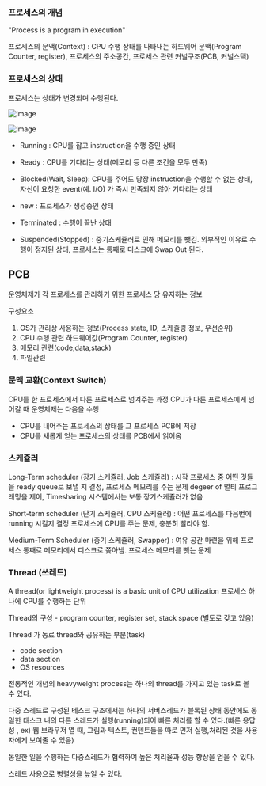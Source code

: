 ### 프로세스의 개념

"Process is a program in execution"

프로세스의 문맥(Context) : CPU 수행 상태를 나타내는 하드웨어 문맥(Program Counter, register), 프로세스의 주소공간, 프로세스 관련 커널구조(PCB, 커널스택)

### 프로세스의 상태

프로세스는 상태가 변경되며 수행된다.

![image](https://user-images.githubusercontent.com/99159721/156335534-48696d04-9e59-4aa9-a241-02a1478f4a41.png)


![image](https://user-images.githubusercontent.com/99159721/156340582-99f8fb60-921b-48aa-b5f6-a30210610e44.png)

- Running : CPU를 잡고 instruction을 수행 중인 상태
- Ready : CPU를 기다리는 상태(메모리 등 다른 조건을 모두 만족)
- Blocked(Wait, Sleep): CPU를 주어도 당장 instruction을 수행할 수 없는 상태, 자신이 요청한 event(예. I/O) 가 즉시 만족되지 않아 기다리는 상태
- new : 프로세스가 생성중인 상태
- Terminated : 수행이 끝난 상태

- Suspended(Stopped) : 중기스케쥴러로 인해 메모리를 뺏김. 외부적인 이유로 수행이 정지된 상태, 프로세스는 통째로 디스크에 Swap Out 된다.

## PCB

운영체제가 각 프로세스를 관리하기 위한 프로세스 당 유지하는 정보

구성요소
1) OS가 관리상 사용하는 정보(Process state, ID, 스케쥴링 정보, 우선순위)
2) CPU 수행 관련 하드웨어값(Program Counter, register)
3) 메모리 관련(code,data,stack)
4) 파일관련

### 문맥 교환(Context Switch)

CPU를 한 프로세스에서 다른 프로세스로 넘겨주는 과정
CPU가 다른 프로세스에게 넘어갈 때 운영체제는 다음을 수행
 - CPU를 내어주는 프로세스의 상태를 그 프로세스 PCB에 저장
 - CPU를 새롭게 얻는 프로세스의 상태를 PCB에서 읽어옴

### 스케쥴러

Long-Term scheduler (장기 스케쥴러, Job 스케쥴러) : 시작 프로세스 중 어떤 것들을 ready queue로 보낼 지 결정, 프로세스 메모리를 주는 문제
                                                   degeer of 멀티 프로그래밍을 제어, Timesharing 시스템에서는 보통 장기스케쥴러가 없음

Short-term scheduler (단기 스케쥴러, CPU 스케쥴러) : 어떤 프로세스를 다음번에 running 시킬지 결정
                                                    프로세스에 CPU를 주는 문제, 충분히 빨라야 함.

Medium-Term Scheduler (중기 스케쥴러, Swapper) : 여유 공간 마련을 위해 프로세스 통째로 메모리에서 디스크로 쫒아냄. 프로세스 메모리를 뺏는 문제


### Thread (쓰레드)

A thread(or lightweight process) is a basic unit of CPU utilization
프로세스 하나에 CPU를 수행하는 단위

Thread의 구성 - program counter, register set, stack space (별도로 갖고 있음)

Thread 가 동료 thread와 공유하는 부분(task) 
- code section
- data section
- OS resources

전통적인 개념의 heavyweight process는 하나의 thread를 가지고 있는 task로 볼 수 있다.

다중 스레드로 구성된 테스크 구조에서는 하나의 서버스레드가 블록된 상태 동안에도 동일한 태스크 내의 다른 스레드가 실행(running)되어 빠른 처리를 할 수 있다.(빠른 응답성 , ex) 웹 브라우저 열 때, 그림과 텍스트, 컨텐트들을 따로 먼저 실행,처리된 것을 사용자에게 보여줄 수 있음)

동일한 일을 수행하는 다중스레드가 협력하여 높은 처리율과 성능 향상을 얻을 수 있다.

스레드 사용으로 병렬성을 높일 수 있다.
